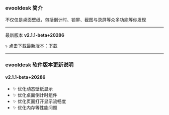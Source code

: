 ### evooldesk 简介

不仅仅是桌面壁纸，包括倒计时、锁屏、截图与录屏等众多功能等你发现

---

最新版本 **v2.1.1-beta+20286**

⤵️ 点击下载最新版本：[下载](http://source.aiweimeng.top/app/evooldesk-2.1.1-beta-setup.exe)

---

### evooldesk 软件版本更新说明

#### v2.1.1-beta+20286

- ✨️ 优化动态壁纸显示
- ✨️ 优化桌面倒计时组件
- ✨️ 优化页面打开显示流畅度
- ✨️ 优化内存等性能问题
